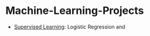 # Machine-Learning-Projects
- [Supervised Learning](https://github.com/panaAHS):  Logistic Regression and 
